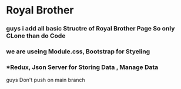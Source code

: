 # Royal Brother 

### guys i add all basic Structre of Royal Brother Page So only CLone than do Code
### we are useing Module.css,  Bootstrap for Styeling

### *Redux, Json Server  for Storing Data , Manage Data 


guys Don't push on main branch 
